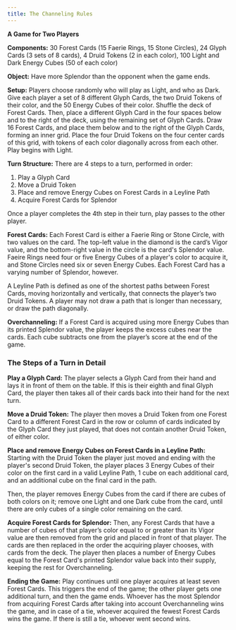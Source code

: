 ```yaml
---
title: The Channeling Rules
---
```

**A Game for Two Players**

**Components:** 30 Forest Cards (15 Faerie Rings, 15 Stone Circles), 24 Glyph Cards (3 sets of 8 cards), 4 Druid Tokens (2 in each color), 100 Light and Dark Energy Cubes (50 of each color)

**Object:** Have more Splendor than the opponent when the game ends.

**Setup:** Players choose randomly who will play as Light, and who as Dark. Give each player a set of 8 different Glyph Cards, the two Druid Tokens of their color, and the 50 Energy Cubes of their color. Shuffle the deck of Forest Cards. Then, place a different Glyph Card in the four spaces below and to the right of the deck, using the remaining set of Glyph Cards. Draw 16 Forest Cards, and place them below and to the right of the Glyph Cards, forming an inner grid. Place the four Druid Tokens on the four center cards of this grid, with tokens of each color diagonally across from each other. Play begins with Light.

**Turn Structure:** There are 4 steps to a turn, performed in order:

1. Play a Glyph Card
2. Move a Druid Token
3. Place and remove Energy Cubes on Forest Cards in a Leyline Path
4. Acquire Forest Cards for Splendor

Once a player completes the 4th step in their turn, play passes to the other player. 

**Forest Cards:**  Each Forest Card is either a Faerie Ring or Stone Circle, with two values on the card. The top-left value in the diamond is the card’s Vigor value, and the bottom-right value in the circle is the card's Splendor value. Faeire Rings need four or five Energy Cubes of a player's color to acquire it, and Stone Circles need six or seven Energy Cubes. Each Forest Card has a varying number of Splendor, however.

A Leyline Path is defined as one of the shortest paths between Forest Cards, moving horizontally and vertically, that connects the player’s two Druid Tokens. A player may not draw a path that is longer than necessary, or draw the path diagonally. 

**Overchanneling:** If a Forest Card is acquired using more Energy Cubes than its printed Splendor value, the player keeps the excess cubes near the cards. Each cube subtracts one from the player’s score at the end of the game.

### The Steps of a Turn in Detail

**Play a Glyph Card:**  The player selects a Glyph Card from their hand and lays it in front of them on the table. If this is their eighth and final Glyph Card, the player then takes all of their cards back into their hand for the next turn.

**Move a Druid Token:** The player then moves a Druid Token from one Forest Card to a different Forest Card in the row or column of cards indicated by the Glyph Card they just played, that does not contain another Druid Token, of either color.

**Place and remove Energy Cubes on Forest Cards in a Leyline Path:** Starting with the Druid Token the player just moved and ending with the player's second Druid Token, the player places 3 Energy Cubes of their color on the first card in a valid Leyline Path, 1 cube on each additional card, and an additional cube on the final card in the path. 

Then, the player removes Energy Cubes from the card if there are cubes of both colors on it; remove one Light and one Dark cube from the card, until there are only cubes of a single color remaining on the card. 

**Acquire Forest Cards for Splendor:** Then, any Forest Cards that have a number of cubes of that player’s color equal to or greater than its Vigor value are then removed from the grid and placed in front of that player. The cards are then replaced in the order the acquiring player chooses, with cards from the deck. The player then places a number of Energy Cubes equal to the Forest Card's printed Splendor value back into their supply, keeping the rest for Overchanneling.

**Ending the Game:** Play continues until one player acquires at least seven Forest Cards. This triggers the end of the game; the other player gets one additional turn, and then the game ends. Whoever has the most Splendor from acquiring Forest Cards after taking into account Overchanneling wins the game, and in case of a tie, whoever acquired the fewest Forest Cards wins the game. If there is still a tie, whoever went second wins.